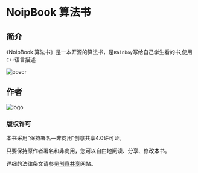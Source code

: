 # NoipBook 算法书

## 简介

《NoipBook 算法书》是一本开源的算法书，是`Rainboy`写给自己学生看的书,使用`C++`语言描述

![cover](/book/images/cover.jpg)



## **作者**

![logo](/book/images/RainboyLogo.jpg)

### 版权许可

本书采用“保持署名—非商用”创意共享4.0许可证。

只要保持原作者署名和非商用，您可以自由地阅读、分享、修改本书。

详细的法律条文请参见[创意共享](http://creativecommons.org/licenses/by-nc/4.0/)网站。
